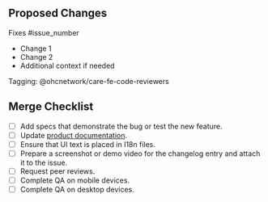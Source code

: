 ## Proposed Changes

Fixes #issue_number
- Change 1
- Change 2
- Additional context if needed

Tagging: @ohcnetwork/care-fe-code-reviewers

## Merge Checklist

- [ ] Add specs that demonstrate the bug or test the new feature.
- [ ] Update [product documentation](https://docs.ohc.network).
- [ ] Ensure that UI text is placed in I18n files.
- [ ] Prepare a screenshot or demo video for the changelog entry and attach it to the issue.
- [ ] Request peer reviews.
- [ ] Complete QA on mobile devices.
- [ ] Complete QA on desktop devices.
